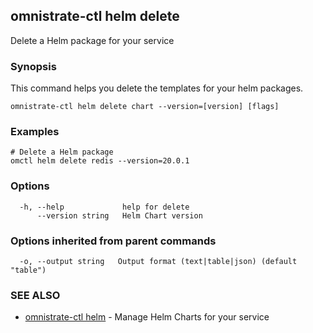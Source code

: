 ## omnistrate-ctl helm delete

Delete a Helm package for your service

### Synopsis

This command helps you delete the templates for your helm packages.

```
omnistrate-ctl helm delete chart --version=[version] [flags]
```

### Examples

```
# Delete a Helm package
omctl helm delete redis --version=20.0.1
```

### Options

```
  -h, --help             help for delete
      --version string   Helm Chart version
```

### Options inherited from parent commands

```
  -o, --output string   Output format (text|table|json) (default "table")
```

### SEE ALSO

- [omnistrate-ctl helm](omnistrate-ctl_helm.md) - Manage Helm Charts for your service
